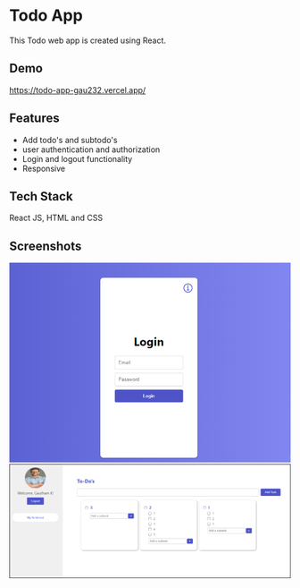 # Todo App

This Todo web app is created using React.

## Demo

https://todo-app-gau232.vercel.app/
## Features

- Add todo's and subtodo's
- user authentication and authorization
- Login and logout functionality
- Responsive

## Tech Stack

React JS, HTML and CSS

## Screenshots

![App Screenshot](https://github.com/Gau232/TodoApp/blob/main/src/assets/sample_images/todo-project-pic1.png)
![App Screenshot](https://github.com/Gau232/TodoApp/blob/main/src/assets/sample_images/todo-project-pic2.png)
